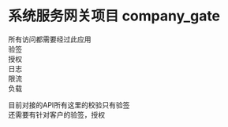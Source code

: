 # 系统服务网关项目 company_gate 
所有访问都需要经过此应用<br>
验签<br>
授权<br>
日志<br>
限流<br>
负载<br>

目前对接的API所有这里的校验只有验签<br>
还需要有针对客户的验签，授权